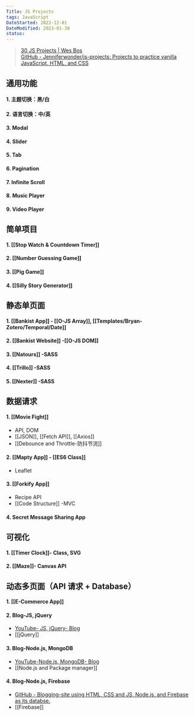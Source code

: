```yaml
---
Title: JS Projects
tags: JavaScript
DateStarted: 2022-12-01
DateModified: 2023-01-30 
status:
---
```


> [30 JS Projects | Wes Bos](https://courses.wesbos.com/account)  
> [GitHub - Jenniferwonder/js-projects: Projects to practice vanilla JavaScript, HTML, and CSS](https://github.com/Jenniferwonder/js-projects)

## 通用功能

#### 1. 主题切换：黑/白

#### 2. 语言切换：中/英

#### 3. Modal

#### 4. Slider

#### 5. Tab

#### 6. Pagination

#### 7. Infinite Scroll

#### 8. Music Player

#### 9. Video Player

## 简单项目

#### 1. [[Stop Watch & Countdown Timer]]

#### 2. [[Number Guessing Game]]

#### 3. [[Pig Game]]

#### 4. [[Silly Story Generator]]

## 静态单页面

#### 1. [[Bankist App]] - [[O-JS Array]], [[Templates/Bryan-Zotero/Temporal/Date]]

#### 2. [[Bankist Website]] -[[O-JS DOM]]

#### 3. [[Natours]] -SASS

#### 4. [[Trillo]] -SASS

#### 5. [[Nexter]] -SASS

## 数据请求

#### 1. [[Movie Fight]]

- API, DOM
- [[JSON]], [[Fetch API]], [[Axios]]
- [[Debounce and Throttle-防抖节流]]

#### 2. [[Mapty App]] - [[ES6 Class]]

- Leaflet

#### 3. [[Forkify App]]

- Recipe API
- [[Code Structure]] -MVC

#### 4. Secret Message Sharing App

## 可视化

#### 1. [[Timer Clock]]- **Class, SVG**

#### 2. [[Maze]]- Canvas API

## 动态多页面（API 请求 + Database）

#### 1. [[E-Commerce App]]

#### 2. Blog-JS, jQuery

- [YouTube- JS, jQuery- Blog](https://www.youtube.com/watch?v=gZHjMVE_e10&t=1531s)
- [[jQuery]]

#### 3. Blog-Node.js, MongoDB

- [YouTube-Node.js, MongoDB- Blog](https://www.youtube.com/watch?v=1NrHkjlWVhM&list=RDCMUCFbNIlppjAuEX4znoulh0Cw&start_radio=1&t=138s)
- [[Node.js and Package manager]]

#### 4. Blog-Node.js, Firebase

- [GitHub - Blogging-site using HTML, CSS and JS, Node.js, and Firebase as its databse.](https://github.com/kunaal438/blogging-site)
- [[Firebase]]
